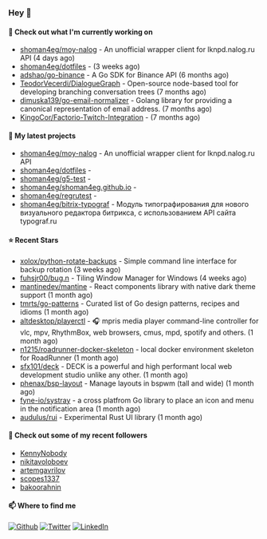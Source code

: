 ### Hey 👋

#### 👷 Check out what I'm currently working on

- [shoman4eg/moy-nalog](https://github.com/shoman4eg/moy-nalog) - An unofficial wrapper client for lknpd.nalog.ru API (4 days ago)
- [shoman4eg/dotfiles](https://github.com/shoman4eg/dotfiles) -  (3 weeks ago)
- [adshao/go-binance](https://github.com/adshao/go-binance) - A Go SDK for Binance API (6 months ago)
- [TeodorVecerdi/DialogueGraph](https://github.com/TeodorVecerdi/DialogueGraph) - Open-source node-based tool for developing branching conversation trees (7 months ago)
- [dimuska139/go-email-normalizer](https://github.com/dimuska139/go-email-normalizer) - Golang library for providing a canonical representation of email address. (7 months ago)
- [KingoCor/Factorio-Twitch-Integration](https://github.com/KingoCor/Factorio-Twitch-Integration) -  (7 months ago)

#### 🌱 My latest projects

- [shoman4eg/moy-nalog](https://github.com/shoman4eg/moy-nalog) - An unofficial wrapper client for lknpd.nalog.ru API
- [shoman4eg/dotfiles](https://github.com/shoman4eg/dotfiles) - 
- [shoman4eg/g5-test](https://github.com/shoman4eg/g5-test) - 
- [shoman4eg/shoman4eg.github.io](https://github.com/shoman4eg/shoman4eg.github.io) - 
- [shoman4eg/regrutest](https://github.com/shoman4eg/regrutest) - 
- [shoman4eg/bitrix-typograf](https://github.com/shoman4eg/bitrix-typograf) - Модуль типографирования для нового визуального редактора битрикса, с использованием API сайта typograf.ru

#### ⭐ Recent Stars

- [xolox/python-rotate-backups](https://github.com/xolox/python-rotate-backups) - Simple command line interface for backup rotation (3 weeks ago)
- [fuhsjr00/bug.n](https://github.com/fuhsjr00/bug.n) - Tiling Window Manager for Windows (4 weeks ago)
- [mantinedev/mantine](https://github.com/mantinedev/mantine) - React components library with native dark theme support (1 month ago)
- [tmrts/go-patterns](https://github.com/tmrts/go-patterns) - Curated list of Go design patterns, recipes and idioms (1 month ago)
- [altdesktop/playerctl](https://github.com/altdesktop/playerctl) - 🎧 mpris media player command-line controller for vlc, mpv, RhythmBox, web browsers, cmus, mpd, spotify and others. (1 month ago)
- [n1215/roadrunner-docker-skeleton](https://github.com/n1215/roadrunner-docker-skeleton) - local docker environment skeleton for RoadRunner (1 month ago)
- [sfx101/deck](https://github.com/sfx101/deck) - DECK is a powerful and high performant local web development studio unlike any other. (1 month ago)
- [phenax/bsp-layout](https://github.com/phenax/bsp-layout) - Manage layouts in bspwm (tall and wide) (1 month ago)
- [fyne-io/systray](https://github.com/fyne-io/systray) - a cross platfrom Go library to place an icon and menu in the notification area (1 month ago)
- [audulus/rui](https://github.com/audulus/rui) - Experimental Rust UI library (1 month ago)

#### 👯 Check out some of my recent followers

- [KennyNobody](https://github.com/KennyNobody)
- [nikitavoloboev](https://github.com/nikitavoloboev)
- [artemgavrilov](https://github.com/artemgavrilov)
- [scopes1337](https://github.com/scopes1337)
- [bakoorahnin](https://github.com/bakoorahnin)


#### 📫 Where to find me
<p>
<a href="https://github.com/shoman4eg" target="_blank"><img alt="Github" src="https://img.shields.io/badge/GitHub-%2312100E.svg?&style=for-the-badge&logo=Github&logoColor=white" /></a>
<a href="https://twitter.com/shoman4eg" target="_blank"><img alt="Twitter" src="https://img.shields.io/badge/twitter-%231DA1F2.svg?&style=for-the-badge&logo=twitter&logoColor=white" /></a>
<a href="https://www.linkedin.com/in/artemdubinin/" target="_blank"><img alt="LinkedIn" src="https://img.shields.io/badge/linkedin-%230077B5.svg?&style=for-the-badge&logo=linkedin&logoColor=white" /></a>
</p>

